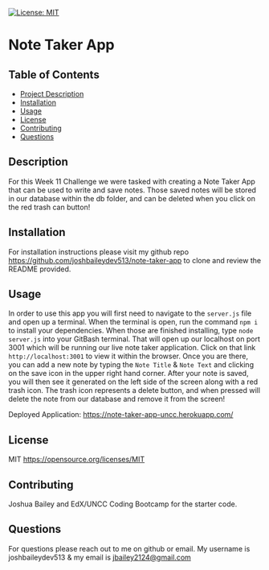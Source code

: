 [![License: MIT](https://img.shields.io/badge/License-MIT-yellow.svg)](https://opensource.org/licenses/MIT)
# Note Taker App

## Table of Contents
- [Project Description](#description)
- [Installation](#installation)
- [Usage](#usage)
- [License](lLicense)
- [Contributing](#contributing)
- [Questions](#questions)

## Description
For this Week 11 Challenge we were tasked with creating a Note Taker App that can be used to write and save notes. Those saved notes will be stored in our database within the db folder, and can be deleted when you click on the red trash can button!

## Installation
For installation instructions please visit my github repo https://github.com/joshbaileydev513/note-taker-app to clone and review the README provided.

## Usage
In order to use this app you will first need to navigate to the `server.js` file and open up a terminal. When the terminal is open, run the command `npm i` to install your dependencies. When those are finished installing, type `node server.js` into your GitBash terminal. That will open up our localhost on port 3001 which will be running our live note taker application. Click on that link `http://localhost:3001` to view it within the browser. Once you are there, you can add a new note by typing the `Note Title` & `Note Text` and clicking on the save icon in the upper right hand corner. After your note is saved, you will then see it generated on the left side of the screen along with a red trash icon. The trash icon represents a delete button, and when pressed will delete the note from our database and remove it from the screen! 

Deployed Application: https://note-taker-app-uncc.herokuapp.com/ 

## License
MIT
https://opensource.org/licenses/MIT

## Contributing
Joshua Bailey and EdX/UNCC Coding Bootcamp for the starter code.

## Questions
For questions please reach out to me on github or email. My username is joshbaileydev513 & my email is jbailey2124@gmail.com